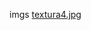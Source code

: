imgs 
<a href='https://gabrielryanft.github.io/learning/cursoemvideo/javascript/exercicios-cursoemvideo/contador/imgs/textura4.jpg/' target='_blank' rel='next'>textura4.jpg</a><br/>
